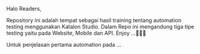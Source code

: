 Halo Readers,

Repository ini adalah tempat sebagai hasil training tentang automation testing menggunakan Katalon Studio.
Dalam Repo ini mengandung tiga tipe testing yaitu pada Website, Mobile dan API.
Enjoy ...🍻🍻🍻

Untuk penjelasan pertama automation pada ...
